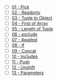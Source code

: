 
<!-- generate check list in challenges file -->

- [ ] [01 - Pick](./1.pick.md)
- [ ] [02 - Readonly](./2.readonly.md) 
- [ ] [03 - Tuple to Object](./3.tuple-to-object.md)
- [ ] [04 - First of Array](./4.first-of-array.md)
- [ ] [05 - Length of Tuple](./5.length-of-tuple.md)
- [ ] [06 - exclude](./6.exclude.md)
- [ ] [07 - Awaited](./7.awaited.md)
- [ ] [08 - If](./8.if.md)
- [ ] [09 - Concat](./9.concat.md)
- [ ] [10 - Includes](./10.includes.md)
- [ ] [11 - Push](./11.push.md)
- [ ] [12 - Unshift](./12.unshift.md)
- [ ] [13 - Parameters](./13.parameters.md)